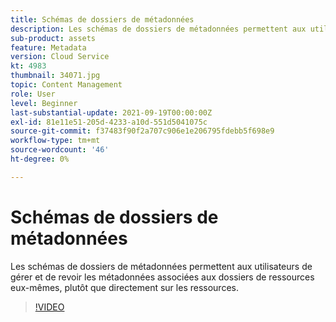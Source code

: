 ```yaml
---
title: Schémas de dossiers de métadonnées
description: Les schémas de dossiers de métadonnées permettent aux utilisateurs de gérer et de revoir les métadonnées associées aux dossiers de ressources eux-mêmes, plutôt que directement sur les ressources.
sub-product: assets
feature: Metadata
version: Cloud Service
kt: 4983
thumbnail: 34071.jpg
topic: Content Management
role: User
level: Beginner
last-substantial-update: 2021-09-19T00:00:00Z
exl-id: 81e11e51-205d-4233-a10d-551d5041075c
source-git-commit: f37483f90f2a707c906e1e206795fdebb5f698e9
workflow-type: tm+mt
source-wordcount: '46'
ht-degree: 0%

---
```


# Schémas de dossiers de métadonnées

Les schémas de dossiers de métadonnées permettent aux utilisateurs de gérer et de revoir les métadonnées associées aux dossiers de ressources eux-mêmes, plutôt que directement sur les ressources.

>[!VIDEO](https://video.tv.adobe.com/v/34071/?quality=12&learn=on&hidetitle=true)
